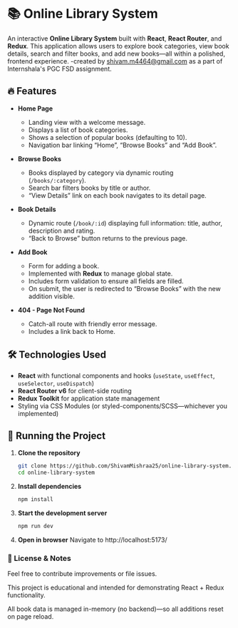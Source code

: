# 📚 Online Library System

An interactive **Online Library System** built with **React**, **React Router**, and **Redux**. This application allows users to explore book categories, view book details, search and filter books, and add new books—all within a polished, frontend experience.
-created by shivam.m4464@gmail.com as a part of Internshala's PGC FSD assignment.

## 🔥 Features

- **Home Page**
  - Landing view with a welcome message.
  - Displays a list of book categories.
  - Shows a selection of popular books (defaulting to 10).
  - Navigation bar linking “Home”, “Browse Books” and “Add Book”.

- **Browse Books**
  - Books displayed by category via dynamic routing (`/books/:category`).
  - Search bar filters books by title or author.
  - “View Details” link on each book navigates to its detail page.

- **Book Details**
  - Dynamic route (`/book/:id`) displaying full information: title, author, description and rating.
  - “Back to Browse” button returns to the previous page.

- **Add Book**
  - Form for adding a book.
  - Implemented with **Redux** to manage global state.
  - Includes form validation to ensure all fields are filled.
  - On submit, the user is redirected to “Browse Books” with the new addition visible.

- **404 - Page Not Found**
  - Catch-all route with friendly error message.
  - Includes a link back to Home.

## 🛠️ Technologies Used

- **React** with functional components and hooks (`useState`, `useEffect`, `useSelector`, `useDispatch`)
- **React Router v6** for client-side routing
- **Redux Toolkit** for application state management
- Styling via CSS Modules (or styled-components/SCSS—whichever you implemented)

## 🚀 Running the Project

1. **Clone the repository**  
   ```bash
   git clone https://github.com/ShivamMishraa25/online-library-system.git
   cd online-library-system

2. **Install dependencies**
    ```bash
    npm install

3. **Start the development server**
    ```bash
    npm run dev

4. **Open in browser**
    Navigate to http://localhost:5173/


### 🧾 License & Notes
Feel free to contribute improvements or file issues.

This project is educational and intended for demonstrating React + Redux functionality.

All book data is managed in-memory (no backend)—so all additions reset on page reload.